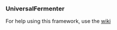 ### UniversalFermenter
For help using this framework, use the [wiki](https://github.com/Syrchalis/UniversalFermenter/wiki)
